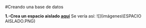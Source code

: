 #Creando una base de datos

**1.-Crea un espacio aislado [aquí](https://docs.microsoft.com/es-mx/learn/modules/azure-database-fundamentals/exercise-create-sql-database)**
Se vería así:
![](imágenes\ESPACIO AISLADO.PNG)
